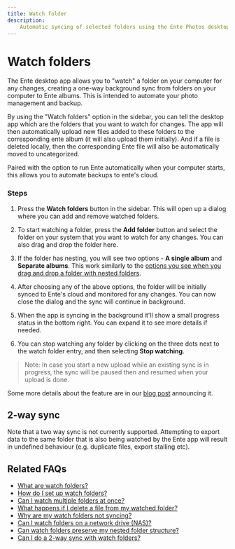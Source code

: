 ```yaml
---
title: Watch folder
description:
    Automatic syncing of selected folders using the Ente Photos desktop app
---
```


# Watch folders

The Ente desktop app allows you to "watch" a folder on your computer for any
changes, creating a one-way background sync from folders on your computer to
Ente albums. This is intended to automate your photo management and backup.

By using the "Watch folders" option in the sidebar, you can tell the desktop app
which are the folders that you want to watch for changes. The app will then
automatically upload new files added to these folders to the corresponding ente
album (it will also upload them initially). And if a file is deleted locally,
then the corresponding Ente file will also be automatically moved to
uncategorized.

Paired with the option to run Ente automatically when your computer starts, this
allows you to automate backups to ente's cloud.

### Steps

1. Press the **Watch folders** button in the sidebar. This will open up a dialog
   where you can add and remove watched folders.

2. To start watching a folder, press the **Add folder** button and select the
   folder on your system that you want to watch for any changes. You can also
   drag and drop the folder here.

3. If the folder has nesting, you will see two options - **A single album** and
   **Separate albums**. This work similarly to the
   [options you see when you drag and drop a folder with nested folders](/photos/features/albums-and-organization/albums#preserving-folder-structure).

4. After choosing any of the above options, the folder will be initially synced
   to Ente's cloud and monitored for any changes. You can now close the dialog
   and the sync will continue in background.

5. When the app is syncing in the background it'll show a small progress status
   in the bottom right. You can expand it to see more details if needed.

6. You can stop watching any folder by clicking on the three dots next to the
   watch folder entry, and then selecting **Stop watching**.

> Note: In case you start a new upload while an existing sync is in progress,
> the sync will be paused then and resumed when your upload is done.

Some more details about the feature are in our
[blog post](https://ente.io/blog/watch-folders) announcing it.

## 2-way sync

Note that a two way sync is not currently supported. Attempting to export data
to the same folder that is also being watched by the Ente app will result in
undefined behaviour (e.g. duplicate files, export stalling etc).

## Related FAQs

* [What are watch folders?](/photos/faq/backup-and-sync#what-are-watch-folders)
* [How do I set up watch folders?](/photos/faq/backup-and-sync#set-up-watch-folders)
* [Can I watch multiple folders at once?](/photos/faq/backup-and-sync#watch-multiple-folders)
* [What happens if I delete a file from my watched folder?](/photos/faq/backup-and-sync#delete-from-watched-folder)
* [Why are my watch folders not syncing?](/photos/faq/backup-and-sync#watch-folders-not-syncing)
* [Can I watch folders on a network drive (NAS)?](/photos/faq/backup-and-sync#watch-nas)
* [Can watch folders preserve my nested folder structure?](/photos/faq/backup-and-sync#watch-nested-structure)
* [Can I do a 2-way sync with watch folders?](/photos/faq/advanced-features#export-two-way-sync)
